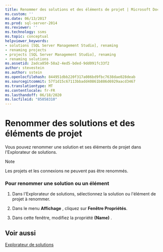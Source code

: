 ```yaml
---
title: Renommer des solutions et des éléments de projet | Microsoft Docs
ms.custom: ''
ms.date: 06/13/2017
ms.prod: sql-server-2014
ms.reviewer: ''
ms.technology: ssms
ms.topic: conceptual
helpviewer_keywords:
- solutions [SQL Server Management Studio], renaming
- renaming projects
- projects [SQL Server Management Studio], renaming
- renaming solutions
ms.assetid: 2adca850-58a2-4ed5-bded-9dd091fc33f2
author: stevestein
ms.author: sstein
ms.openlocfilehash: 844951dbb220f317a086bd9fbc7638dae028deab
ms.sourcegitcommit: 57f1d15c67113bbadd40861b886d6929aacd3467
ms.translationtype: MT
ms.contentlocale: fr-FR
ms.lasthandoff: 06/18/2020
ms.locfileid: "85058310"
---
```

# <a name="rename-solutions-and-project-items"></a>Renommer des solutions et des éléments de projet
  Vous pouvez renommer une solution et ses éléments de projet dans l'Explorateur de solutions.  
  
> [!NOTE]  
>  Les projets et les connexions ne peuvent pas être renommés.  
  
### <a name="to-rename-a-solution-or-item"></a>Pour renommer une solution ou un élément  
  
1.  Dans l'Explorateur de solutions, sélectionnez la solution ou l'élément de projet à renommer.  
  
2.  Dans le menu **Affichage** , cliquez sur **Fenêtre Propriétés**.  
  
3.  Dans cette fenêtre, modifiez la propriété **(Name)** .  
  
## <a name="see-also"></a>Voir aussi  
 [Explorateur de solutions](solution-explorer.md)  
  
  
